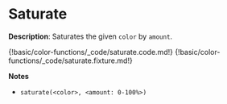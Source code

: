 # Saturate

__Description__: Saturates the given `color` by `amount`.

{!basic/color-functions/_code/saturate.code.md!}
{!basic/color-functions/_code/saturate.fixture.md!}

__Notes__

+ `saturate(<color>, <amount: 0-100%>)`

<div class="cf"></div>
<div class="end"></div>

